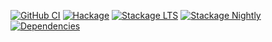 [![GitHub CI](https://github.com/awkward-squad/text-ansi/workflows/CI/badge.svg)](https://github.com/awkward-squad/text-ansi/actions)
[![Hackage](https://img.shields.io/hackage/v/text-ansi.svg)](https://hackage.haskell.org/package/text-ansi)
[![Stackage LTS](https://stackage.org/package/text-ansi/badge/lts)](https://www.stackage.org/lts/package/text-ansi)
[![Stackage Nightly](https://stackage.org/package/text-ansi/badge/nightly)](https://www.stackage.org/nightly/package/text-ansi)
[![Dependencies](https://img.shields.io/hackage-deps/v/text-ansi)](https://packdeps.haskellers.com/reverse/text-ansi)
